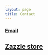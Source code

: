 ```yaml
---
layout: page
title: Contact
---
```

### [Email](mailto:{{site.email}})
## [Zazzle store]({{site.zazzle.store}})
